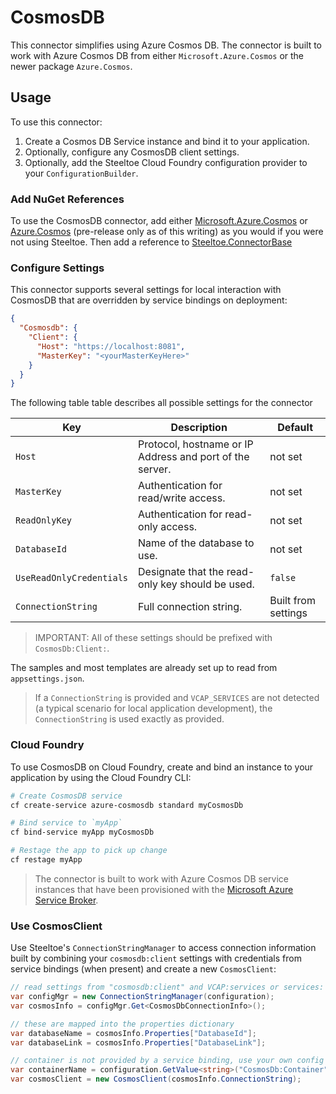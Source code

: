 # CosmosDB

This connector simplifies using Azure Cosmos DB. The connector is built to work with Azure Cosmos DB from either `Microsoft.Azure.Cosmos` or the newer package `Azure.Cosmos`.

## Usage

To use this connector:

1. Create a Cosmos DB Service instance and bind it to your application.
1. Optionally, configure any CosmosDB client settings.
1. Optionally, add the Steeltoe Cloud Foundry configuration provider to your `ConfigurationBuilder`.

### Add NuGet References

To use the CosmosDB connector, add either [Microsoft.Azure.Cosmos](https://www.nuget.org/packages/Microsoft.Azure.Cosmos) or [Azure.Cosmos](https://www.nuget.org/packages/Azure.Cosmos/) (pre-release only as of this writing) as you would if you were not using Steeltoe. Then add a reference to [Steeltoe.ConnectorBase](https://www.nuget.org/packages/Steeltoe.ConnectorBase)

### Configure Settings

This connector supports several settings for local interaction with CosmosDB that are overridden by service bindings on deployment:

```json
{
  "Cosmosdb": {
    "Client": {
      "Host": "https://localhost:8081",
      "MasterKey": "<yourMasterKeyHere>"
    }
  }
}
```

The following table table describes all possible settings for the connector

| Key | Description | Default |
| --- | --- | --- |
| `Host` | Protocol, hostname or IP Address and port of the server. | not set |
| `MasterKey` | Authentication for read/write access. | not set |
| `ReadOnlyKey` | Authentication for read-only access. | not set |
| `DatabaseId` | Name of the database to use. | not set |
| `UseReadOnlyCredentials` | Designate that the read-only key should be used. | `false` |
| `ConnectionString` | Full connection string. | Built from settings |

>IMPORTANT: All of these settings should be prefixed with `CosmosDb:Client:`.

The samples and most templates are already set up to read from `appsettings.json`.

>If a `ConnectionString` is provided and `VCAP_SERVICES` are not detected (a typical scenario for local application development), the `ConnectionString` is used exactly as provided.

### Cloud Foundry

To use CosmosDB on Cloud Foundry, create and bind an instance to your application by using the Cloud Foundry CLI:

```bash
# Create CosmosDB service
cf create-service azure-cosmosdb standard myCosmosDb

# Bind service to `myApp`
cf bind-service myApp myCosmosDb

# Restage the app to pick up change
cf restage myApp
```

>The connector is built to work with Azure Cosmos DB service instances that have been provisioned with the [Microsoft Azure Service Broker](https://docs.pivotal.io/partners/azure-sb/index.html).

### Use CosmosClient

Use Steeltoe's `ConnectionStringManager` to access connection information built by combining your `cosmosdb:client` settings with credentials from service bindings (when present) and create a new `CosmosClient`:

```csharp
// read settings from "cosmosdb:client" and VCAP:services or services:
var configMgr = new ConnectionStringManager(configuration);
var cosmosInfo = configMgr.Get<CosmosDbConnectionInfo>();

// these are mapped into the properties dictionary
var databaseName = cosmosInfo.Properties["DatabaseId"];
var databaseLink = cosmosInfo.Properties["DatabaseLink"];

// container is not provided by a service binding, use your own config value to store it:
var containerName = configuration.GetValue<string>("CosmosDb:Container");
var cosmosClient = new CosmosClient(cosmosInfo.ConnectionString);
```

